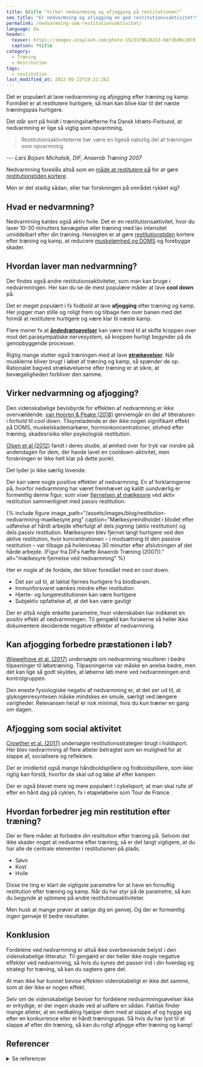 ```yaml
---
title: &title "Virker nedvarmning og afjogging på restitutionen?"
seo_title: "Er nedvarmning og afjogging en god restitutionssaktivitet?"
permalink: /nedvarmning-som-restitutionsaktivitet/
language: da
header:
  teaser: https://images.unsplash.com/photo-1513378628213-b8f36d8c2878?ixlib=rb-1.2.1&ixid=MnwxMjA3fDB8MHxwaG90by1wYWdlfHx8fGVufDB8fHx8&auto=format&fit=crop&height=300&w=400&q=10
  caption: *title
category:
  - Træning
  - Restitution
tags:
  - restitution
last_modified_at: 2022-05-22T10:21:26Z
---
```


Det er populært at lave nedvarmning og afjogging efter træning og kamp. Formålet er at restitutere hurtigere, så man kan blive klar til det næste træningspas hurtigere.

Det står sort på hvidt i træningshæfterne fra Dansk Idræts-Forbund, at nedvarmning er lige så vigtig som opvarmning.

> Restitutionsaktiviteterne bør være en ligeså naturlig del af træningen som opvarmning.

--- <cite>Lars Bojsen Michalsik, DIF, Anaerob Træning 2007</cite>

Nedvarmning foreslås altså som en [måde at restitutere på](/restitution/) for at gøre [restitutionstiden kortere](/restitutionstid-og-alder/).

Men er det stadig sådan, eller har forskningen på området rykket sig?

## Hvad er nedvarmning?

Nedvarmning kaldes også aktiv hvile. Det er en restitutionsaktivitet, hvor du laver 10-30 minutters bevægelse eller træning med lav intensitet umiddelbart efter din træning. Hensigten er at gøre [restitutionstiden](/restitutionstid/) kortere efter træning og kamp, at reducere [muskelømhed og DOMS](/omme-muskler-efter-traening/) og forebygge skader.

## Hvordan laver man nedvarmning?

Der findes også andre restitutionsaktiviteter, som man kan bruge i nedvarmningen. Her kan du se de mest populære måder at lave **cool down** på.

Det er meget populært i fx fodbold at lave **afjogging** efter træning og kamp. Her jogger man stille og roligt frem og tilbage hen over banen med det formål at restitutere hurtigere og være klar til næste kamp.

Flere mener fx at **[åndedrætsøvelser](/aandedraetstraening-forbedrer-udholdenheden/)** kan være med til at skifte kroppen over mod det parasympatiske nervesystem, så kroppen hurtigt begynder på de genopbyggende processer.

Rigtig mange slutter også træningen med at lave **[strækøvelser](/udstraekning-udspaending/)**. Når musklerne bliver brugt i løbet af træning og kamp, så spænder de op. Rationalet bagved strækøvelserne efter træning er at sikre, at bevægeligheden forbliver den samme.

## Virker nedvarmning og afjogging?

Den videnskabelige bevisbyrde for effekten af nedvarmning er ikke overvældende. [van Hooren & Peake (2018)](https://www.ncbi.nlm.nih.gov/pmc/articles/PMC5999142/) gennemgår en del af litteraturen i forhold til cool down. Tilsyneladende er der ikke nogen signifikant effekt på DOMS, muskelskademarkører, hormonkoncentrationer, stivhed efter træning, skadesrisiko eller psykologisk restitution.

[Olsen et al (2012)](https://www.ncbi.nlm.nih.gov/pmc/articles/PMC3588693/) fandt i deres studie, at ømhed over for tryk var mindre på andendagen for dem, der havde lavet en cooldown-aktivitet, men forskningen er ikke helt klar på dette punkt.

Det lyder jo ikke særlig lovende.

Der kan være nogle positive effekter af nedvarmning. En af forklaringerne på, hvorfor nedvarmning har været fremhævet og kaldt uundværlig er formentlig denne figur, som viser [fjernelsen af mælkesyre](/maelkesyre-traening/) ved aktiv restitution sammenlignet med passiv restitution.

{% include figure image_path="/assets/images/blog/restitution-nedvarmning-maelkesyre.png" caption="Mælkesyreindholdet i blodet efter udførelse af hårdt arbejde efterfulgt af dels jogning (aktiv restitution) og dels passiv restitution. Mælkesyren blev fjernet langt hurtigere ved den aktive restitution, hvor koncentrationen – i modsætning til den passive restitution – var tilbage på hvileniveau 30 minutter efter afslutningen af det hårde arbejde. (Figur fra DIFs hæfte Anaerob Træning (2007))." alt="mælkesyre fjernelse ved nedvarmning" %}

Her er nogle af de fordele, der bliver foreslået med en cool down.

- Det ser ud til, at laktat fjernes hurtigere fra blodbanen.
- Immunforsvaret sænkes mindre efter restitution
- Hjerte- og lungerestitutionen kan være hurtigere
- Subjektiv opfattelse af, at det kan være gavligt

Der er altså nogle enkelte parametre, hvor videnskaben har indikeret en positiv effekt af nedvarmningen. Til gengæld kan forskerne så heller ikke dokumentere deciderede negative effekter af nedvarmning.

## Kan afjogging forbedre præstationen i løb?

[Wiewelhove et al. (2017)](https://pubmed.ncbi.nlm.nih.gov/29720949/) undersøgte om nedvarmning resulterer i bedre tilpasninger til løbetræning. Tilpasningerne var måske en anelse bedre, men det kan lige så godt skyldes, at løberne løb mere ved nedvarmningen end kontrolgruppen.

Den eneste fysiologiske negativ af nedvarmning er, at det ser ud til, at glykogenresyntesen måske mindskes en smule, særligt ved længere varigheder. Relevansen heraf er nok minimal, hvis du kun træner en gang om dagen.

## Afjogging som social aktivitet

[Crowther et al. (2017)](https://pubmed.ncbi.nlm.nih.gov/28250934/) undersøgte restitutionsstrategier brugt i holdsport. Her blev nedvarmning af flere atleter betragtet som en mulighed for at slappe af, socialisere og reflektere.

Der er imidlertid også mange håndboldspillere og fodboldspillere, som ikke rigtig kan forstå, hvorfor de skal ud og løbe af efter kampen.

Der er også blevet mere og mere populært i cykelsport, at man skal rulle af efter en hård dag på cyklen, fx i etapeløbene som Tour de France.

## Hvordan forbedrer jeg min restitution efter træning?

Der er flere måder at forbedre din restitution efter træning på. Selvom det ikke skader noget at nedvarme efter træning, så er det langt vigtigere, at du har alle de centrale elementer i restitutionen på plads.

- Søvn
- Kost
- Hvile

Disse tre ting er klart de vigtigste parametre for at have en fornuftig restitution efter træning og kamp. Når du har styr på de parametre, så kan du begynde at optimere på andre restitutionsaktiviteter.

Men husk at mange prøver at sælge dig en genvej. Og der er formentlig ingen genveje til bedre resultater.

## Konklusion

Fordelene ved nedvarmning er altså ikke overbevisende belyst i den videnskabelige litteratur. Til gengæld er der heller ikke nogle negative effekter ved nedvarmning, så hvis du synes det passer ind i din hverdag og strategi for træning, så kan du sagtens gøre det.

At man ikke har kunnet bevise effekten videnskabeligt er ikke det samme, som at der ikke er nogen effekt.

Selv om de videnskabelige beviser for fordelene nedvarmningsøvelser ikke er entydige, er der ingen skade ved at udføre en sådan. Faktisk finder mange atleter, at en nedkøling hjælper dem med at slappe af og hygge sig efter en konkurrence eller et hårdt træningspas. Så hvis du har lyst til at slappe af efter din træning, så kan du roligt afjogge efter træning og kamp!

## Referencer

<details markdown="1">
  <summary>Se referencer</summary>

- van Hooren & Peake (2018): [Do We Need a Cool-Down After Exercise? A Narrative Review of the Psychophysiological Effects and the Effects on Performance, Injuries and the Long-Term Adaptive Response](https://www.ncbi.nlm.nih.gov/pmc/articles/PMC5999142/)
- Wiewelhove et al. (2017): Regular active recovery during a high-intensity interval-training mesocycle does not attenuate training adaptation.
- Crowther et al. (2017): Team sport athletes’ perceptions and use of recovery strategies: a mixed-methods survey study.
</details>
